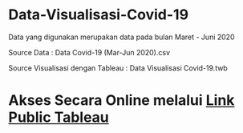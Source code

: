 # Data-Visualisasi-Covid-19
Data yang digunakan merupakan data pada bulan Maret - Juni 2020

Source Data                        : Data Covid-19 (Mar-Jun 2020).csv

Source Visualisasi dengan Tableau  : Data Visualisasi Covid-19.twb

# Akses Secara Online melalui <a href="https://public.tableau.com/app/profile/wahyu.candratama/viz/DataPersebaranCovid-19diIndonesiaSemester-12020/DashboardDataCovid-19">Link Public Tableau</a>
